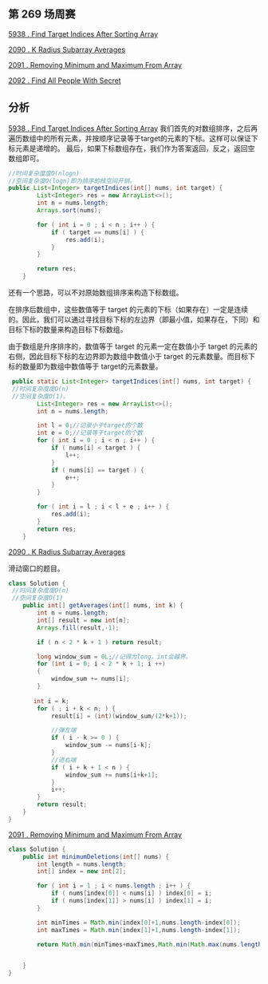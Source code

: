 ## 第 269 场周赛

[5938 . Find Target Indices After Sorting Array](https://leetcode-cn.com/problems/find-target-indices-after-sorting-array/)

[2090 . K Radius Subarray Averages](https://leetcode-cn.com/problems/k-radius-subarray-averages/)

[2091 . Removing Minimum and Maximum From Array](https://leetcode-cn.com/problems/removing-minimum-and-maximum-from-array/)

[2092 . Find All People With Secret](https://leetcode-cn.com/problems/find-all-people-with-secret/)

## 分析

[5938 . Find Target Indices After Sorting Array](https://leetcode-cn.com/problems/find-target-indices-after-sorting-array/)
我们首先的对数组排序，之后再遍历数组中的所有元素，并按顺序记录等于target的元素的下标。这样可以保证下标元素是递增的。
最后，如果下标数组存在，我们作为答案返回，反之，返回空数组即可。

```java
//时间复杂度度O(nlogn)
//空间复杂度O(logn)即为排序的栈空间开销。
public List<Integer> targetIndices(int[] nums, int target) {
        List<Integer> res = new ArrayList<>();
        int n = nums.length;
        Arrays.sort(nums);

        for ( int i = 0 ; i < n ; i++ ) {
            if ( target == nums[i] ) {
                res.add(i);
            }
        }

        return res;
    }
```
还有一个思路，可以不对原始数组排序来构造下标数组。

在排序后数组中，这些数值等于 target 的元素的下标（如果存在）一定是连续的。因此，我们可以通过寻找目标下标的左边界（即最小值，如果存在，下同）和目标下标的数量来构造目标下标数组。

由于数组是升序排序的，数值等于 target 的元素一定在数值小于 target 的元素的右侧，因此目标下标的左边界即为数组中数值小于 target 的元素数量。而目标下标的数量即为数组中数值等于 target的元素数量。

```java
 public static List<Integer> targetIndices(int[] nums, int target) {
 //时间复杂度度O(n)
 //空间复杂度O(1)。
        List<Integer> res = new ArrayList<>();
        int n = nums.length;

        int l = 0;//记录小于target的个数
        int e = 0;//记录等于target的个数
        for ( int i = 0 ; i < n ; i++ ) {
            if ( nums[i] < target ) {
                l++;
            }
            if ( nums[i] == target ) {
                e++;
            }
        }

        for ( int i = l ; i < l + e ; i++ ) {
            res.add(i);
        }
        return res;
    }
```
[2090 . K Radius Subarray Averages](https://leetcode-cn.com/problems/k-radius-subarray-averages/)

滑动窗口的题目。

```java
class Solution {
 //时间复杂度度O(n)
 //空间复杂度O(1)
    public int[] getAverages(int[] nums, int k) {
        int n = nums.length;
        int[] result = new int[n];
        Arrays.fill(result,-1);

        if ( n < 2 * k + 1 ) return result;

        long window_sum = 0L;//记得为long，int会越界。
        for (int i = 0; i < 2 * k + 1; i ++)
        {
            window_sum += nums[i];
        }
        
       int i = k;
        for ( ; i + k < n; ) {
            result[i] = (int)(window_sum/(2*k+1));

            //弹左端
            if ( i - k >= 0 ) {
                window_sum -= nums[i-k];
            }
            //进右端
            if ( i + k + 1 < n ) {
                window_sum += nums[i+k+1];
            }
            i++;
        }
        return result;
    }
}
```
[2091 . Removing Minimum and Maximum From Array](https://leetcode-cn.com/problems/removing-minimum-and-maximum-from-array/)

```java
class Solution {
    public int minimumDeletions(int[] nums) {
        int length = nums.length;
        int[] index = new int[2];

        for ( int i = 1 ; i < nums.length ; i++ ) {
            if ( nums[index[0]] < nums[i] ) index[0] = i;
            if ( nums[index[1]] > nums[i] ) index[1] = i;
        }

        int minTimes = Math.min(index[0]+1,nums.length-index[0]);
        int maxTimes = Math.min(index[1]+1,nums.length-index[1]);

        return Math.min(minTimes+maxTimes,Math.min(Math.max(nums.length-index[0],nums.length-index[1]),Math.max(index[0],index[1])+1));


    }
}
```

